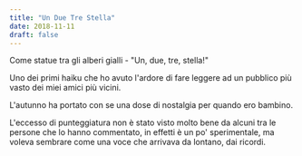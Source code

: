 ```yaml
---
title: "Un Due Tre Stella"
date: 2018-11-11
draft: false
---
```


Come statue
tra gli alberi gialli -
"Un, due, tre, stella!"

<!--more-->

Uno dei primi haiku che ho avuto l'ardore di fare leggere ad un pubblico più vasto dei miei amici più vicini.

L'autunno ha portato con se una dose di nostalgia per quando ero bambino.

L'eccesso di punteggiatura non è stato visto molto bene da alcuni tra le persone che lo hanno commentato, in effetti è un po' sperimentale, ma voleva sembrare come una voce che arrivava da lontano, dai ricordi.